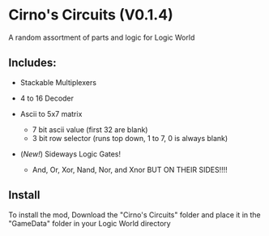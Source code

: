 # Cirno's Circuits (V0.1.4)

A random assortment of parts and logic for Logic World

## Includes:

- Stackable Multiplexers
- 4 to 16 Decoder
- Ascii to 5x7 matrix
	
	- 7 bit ascii value (first 32 are blank)
	- 3 bit row selector (runs top down, 1 to 7, 0 is always blank)

- (*New!*) Sideways Logic Gates!
	- And, Or, Xor, Nand, Nor, and Xnor BUT ON THEIR SIDES!!!!

## Install

To install the mod, Download the "Cirno's Circuits" folder and place it in the "GameData" folder in your Logic World directory